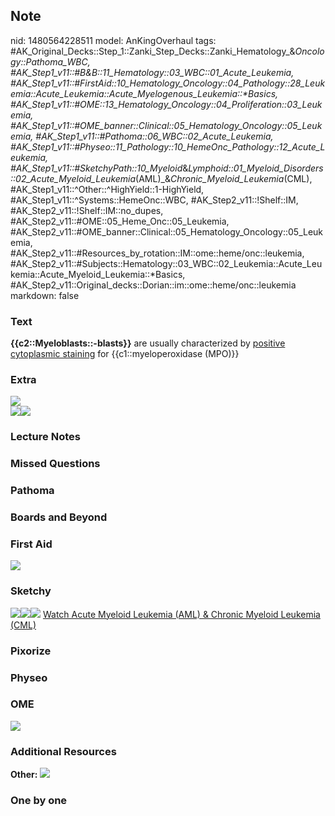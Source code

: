 ## Note
nid: 1480564228511
model: AnKingOverhaul
tags: #AK_Original_Decks::Step_1::Zanki_Step_Decks::Zanki_Hematology_&_Oncology::Pathoma_WBC, #AK_Step1_v11::#B&B::11_Hematology::03_WBC::01_Acute_Leukemia, #AK_Step1_v11::#FirstAid::10_Hematology_Oncology::04_Pathology::28_Leukemia::Acute_Leukemia::Acute_Myelogenous_Leukemia::*Basics, #AK_Step1_v11::#OME::13_Hematology_Oncology::04_Proliferation::03_Leukemia, #AK_Step1_v11::#OME_banner::Clinical::05_Hematology_Oncology::05_Leukemia, #AK_Step1_v11::#Pathoma::06_WBC::02_Acute_Leukemia, #AK_Step1_v11::#Physeo::11_Pathology::10_HemeOnc_Pathology::12_Acute_Leukemia, #AK_Step1_v11::#SketchyPath::10_Myeloid_&_Lymphoid::01_Myeloid_Disorders::02_Acute_Myeloid_Leukemia_(AML)_&_Chronic_Myeloid_Leukemia_(CML), #AK_Step1_v11::^Other::^HighYield::1-HighYield, #AK_Step1_v11::^Systems::HemeOnc::WBC, #AK_Step2_v11::!Shelf::IM, #AK_Step2_v11::!Shelf::IM::no_dupes, #AK_Step2_v11::#OME::05_Heme_Onc::05_Leukemia, #AK_Step2_v11::#OME_banner::Clinical::05_Hematology_Oncology::05_Leukemia, #AK_Step2_v11::#Resources_by_rotation::IM::ome::heme/onc::leukemia, #AK_Step2_v11::#Subjects::Hematology::03_WBC::02_Leukemia::Acute_Leukemia::Acute_Myeloid_Leukemia::*Basics, #AK_Step2_v11::Original_decks::Dorian::im::ome::heme/onc::leukemia
markdown: false

### Text
<div>
  <b>{{c2::Myeloblasts::-blasts}}</b> are usually characterized by
  <u>positive cytoplasmic staining</u> for {{c1::myeloperoxidase
  (MPO)}}
</div>

### Extra
<div><img src="paste-5108180698791937.jpg"></div>
<div>
  <div><img src="paste-5082209031553025.jpg"><img src=
  "paste-5082539744034817.jpg"></div>
</div>

### Lecture Notes


### Missed Questions


### Pathoma


### Boards and Beyond


### First Aid
<img src="tmpLvQOl9.png">

### Sketchy
<img src=
"Screen%20Shot%202020-02-23%20at%202.15.32%20PM.JPG"><img src=
"Screen%20Shot%202020-02-23%20at%202.15.37%20PM.JPG"><img src=
"Zoverall%20picture%20(80)_1566160514431.JPG"> <a href=
"https://dashboard.sketchy.com/study/medical/courses/medical-pathophysiology/units/medical-pathophysiology-myeloid-lymphoid/videos/medical-pathophysiology-myeloid-and-lymphoid-myeloid-disorders-acute-myeloid-leukemia-aml-and-chronic-myeloid-leukemia-cml?utm_source=anki&utm_medium=partnership&utm_campaign=february_update&utm_content=medical">
Watch Acute Myeloid Leukemia (AML) & Chronic Myeloid Leukemia
(CML)</a>

### Pixorize


### Physeo


### OME
<div class="ome-widget">
  <a href=
  "https://onlinemeded.org/spa/hematology-oncology/leukemia/acquire?ref=anki">
  <img src="_OME_AnkiFlashcards_Lesson_3.png"></a>
</div>

### Additional Resources
<b>Other:</b> <img src="tmpYAZhT6.png" class="resizer">

### One by one

